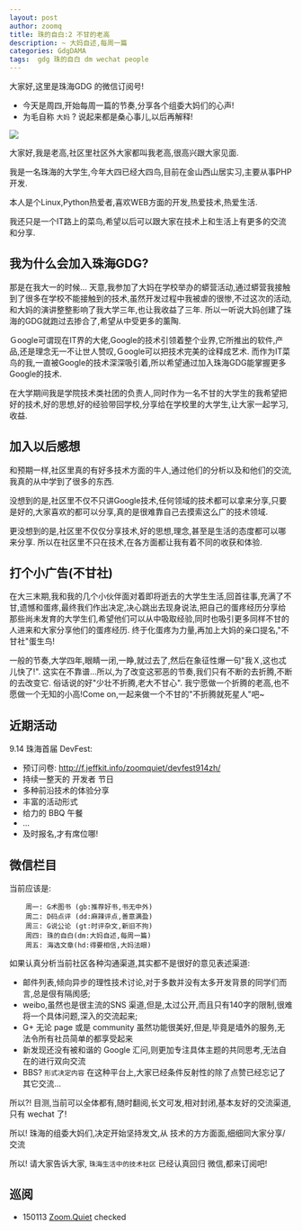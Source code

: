 ```yaml
---
layout: post
author: zoomq
title: 珠的自白:2 不甘的老高
description: ~ 大妈自述,每周一篇
categories: GdgDAMA
tags:  gdg 珠的自白 dm wechat people
---
```


大家好,这里是珠海GDG 的微信订阅号!

- 今天是周四,开始每周一篇的节奏,分享各个组委大妈们的心声!
- 为毛自称 `大妈` ? 说起来都是桑心事儿,以后再解释!


![](http://zoomq.qiniudn.com/ZHGDG/wechat/130829-dm2-gao.jpg)

大家好,我是老高,社区里社区外大家都叫我老高,很高兴跟大家见面. 

我是一名珠海的大学生,今年大四已经大四鸟,目前在金山西山居实习,主要从事PHP开发. 　　

本人是个Linux,Python热爱者,喜欢WEB方面的开发,热爱技术,热爱生活. 

我还只是一个IT路上的菜鸟,希望以后可以跟大家在技术上和生活上有更多的交流和分享. 

## 我为什么会加入珠海GDG?

那是在我大一的时候... 天意,我参加了大妈在学校举办的蟒营活动,通过蟒营我接触到了很多在学校不能接触到的技术,虽然开发过程中我被虐的很惨,不过这次的活动,和大妈的演讲整整影响了我大学三年,也让我收益了三年. 所以一听说大妈创建了珠海的GDG就跑过去掺合了,希望从中受更多的薰陶. 

<!--more-->

Ｇoogle可谓现在IT界的大佬,Google的技术引领着整个业界,它所推出的软件,产品,还是理念无一不让世人赞叹,Ｇoogle可以把技术完美的诠释成艺术. 而作为IT菜鸟的我,一直被Google的技术深深吸引着,所以希望通过加入珠海GDG能掌握更多Google的技术. 

在大学期间我是学院技术类社团的负责人,同时作为一名不甘的大学生的我希望把好的技术,好的思想,好的经验带回学校,分享给在学校里的大学生,让大家一起学习,收益. 

## 加入以后感想
和预期一样,社区里真的有好多技术方面的牛人,通过他们的分析以及和他们的交流,我真的从中学到了很多的东西. 

没想到的是,社区里不仅不只讲Google技术,任何领域的技术都可以拿来分享,只要是好的,大家喜欢的都可以分享,真的是很难靠自己去摸索这么广的技术领域. 

更没想到的是,社区里不仅仅分享技术,好的思想,理念,甚至是生活的态度都可以哪来分享. 所以在社区里不只在技术,在各方面都让我有着不同的收获和体验. 

## 打个小广告(不甘社)

在大三末期,我和我的几个小伙伴面对着即将逝去的大学生生活,回首往事,充满了不甘,遗憾和蛋疼,最终我们作出决定,决心跳出去现身说法,把自己的蛋疼经历分享给那些尚未发育的大学生们,希望他们可以从中吸取经验,同时也吸引更多同样不甘的人进来和大家分享他们的蛋疼经历. 终于化蛋疼为力量,再加上大妈的亲口提名,"不甘社"蛋生鸟!

一般的节奏,大学四年,眼睛一闭,一睁,就过去了,然后在象征性爆一句"我Ｘ,这也忒儿快了!". 这实在不靠谱...所以,为了改变这邪恶的节奏,我们只有不断的去折腾,不断的去改变它. 俗话说的好"少壮不折腾,老大不甘心". 我宁愿做一个折腾的老高,也不愿做一个无知的小高!Come on,一起来做一个不甘的"不折腾就死星人"吧~


## 近期活动


9.14 珠海首届 DevFest:

- 预订问卷: http://f.jeffkit.info/zoomquiet/devfest914zh/     
- 持续一整天的 开发者 节日
- 多种前沿技术的体验分享
- 丰富的活动形式
- 给力的 BBQ 午餐
- ... 
- 及时报名,才有席位哪!


## 微信栏目
当前应该是: 

        周一: G术图书 (gb:推荐好书,书无中外)
        周二: D码点评 (dd:麻辣评点,善意满盈)
        周三: G说公论 (gt:时评杂文,新旧不拘)
        周四: 珠的自白(dm:大妈自述,每周一篇)
        周五: 海选文章(hd:得要相信,大妈法眼)


如果认真分析当前社区各种沟通渠道,其实都不是很好的意见表述渠道:

- 邮件列表,倾向异步的理性技术讨论,对于多数并没有太多开发背景的同学们而言,总是佷有隔阂感;
- weibo,虽然也是很主流的SNS 渠道,但是,太过公开,而且只有140字的限制,很难将一个具体问题,深入的交流起来;
- G+ 无论 page 或是 community 虽然功能很美好,但是,毕竟是墙外的服务,无法令所有社员简单的都享受起来
- 新发现还没有被和谐的 Google 汇问,则更加专注具体主题的共同思考,无法自在的进行双向交流
- BBS? `形式决定内容` 在这种平台上,大家已经条件反射性的除了点赞已经忘记了其它交流... 

所以?! 目测,当前可以全体都有,随时翻阅,长文可发,相对封闭,基本友好的交流渠道,只有 wechat 了!

所以! 珠海的组委大妈们,决定开始坚持发文,从 技术的方方面面,细细同大家分享/交流

所以! 请大家告诉大家,  `珠海生活中的技术社区` 已经认真回归 微信,都来订阅吧!



## 巡阅
- 150113 [Zoom.Quiet](http://zoomquiet.io/) checked



